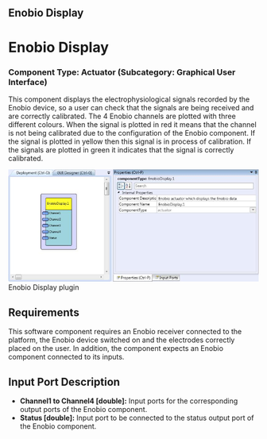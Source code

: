 ##

## Enobio Display

# Enobio Display

### Component Type: Actuator (Subcategory: Graphical User Interface)

This component displays the electrophysiological signals recorded by the Enobio device, so a user can check that the signals are being received and are correctly calibrated. The 4 Enobio channels are plotted with three different colours. When the signal is plotted in red it means that the channel is not being calibrated due to the configuration of the Enobio component. If the signal is plotted in yellow then this signal is in process of calibration. If the signals are plotted in green it indicates that the signal is correctly calibrated.

![Screenshot: Enobio Display plugin](./img/EnobioDisplay.jpg "Screenshot: Enobio Display plugin")  
Enobio Display plugin

## Requirements

This software component requires an Enobio receiver connected to the platform, the Enobio device switched on and the electrodes correctly placed on the user. In addition, the component expects an Enobio component connected to its inputs.

## Input Port Description

- **Channel1 to Channel4 \[double\]:** Input ports for the corresponding output ports of the Enobio component.
- **Status \[double\]:** Input port to be connected to the status output port of the Enobio component.
